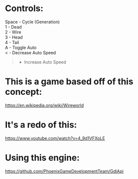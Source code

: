 # Controls: 
Space - Cycle (Generation)  
1 - Dead  
2 - Wire  
3 - Head  
4 - Tail  
A - Toggle Auto  
< - Decrease Auto Speed  
> - Increase Auto Speed  

# This is a game based off of this concept: 
https://en.wikipedia.org/wiki/Wireworld

# It's a redo of this: 
https://www.youtube.com/watch?v=4_9d1VFXoLE

# Using this engine: 
https://github.com/PhoenixGameDevelopmentTeam/GdiApi

